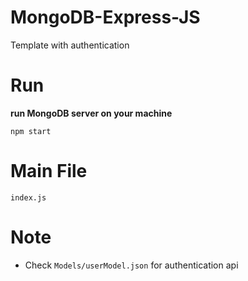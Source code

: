# MongoDB-Express-JS
 Template with authentication

# Run
**run MongoDB server on your machine**

`npm start`

# Main File
 `index.js`

# Note

* Check `Models/userModel.json` for authentication api
